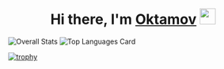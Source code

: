 <h1 align="center">Hi there, I'm <a href="https://t.me/Tg_messanger" target="_blank">Oktamov</a> 
<img src="https://github.com/blackcater/blackcater/raw/main/images/Hi.gif" height="32"/></h1>

![Overall Stats](https://github-readme-stats.vercel.app/api?username=oktamov&count_private=true&show_icons=true&hide=contribs&theme=onedark)
![Top Languages Card](https://github-readme-stats.vercel.app/api/top-langs/?username=oktamov&theme=onedark)

[![trophy](https://github-profile-trophy.vercel.app/?username=oktamov&theme=onedark)](https://github.com/oktamov/github-profile-trophy)
